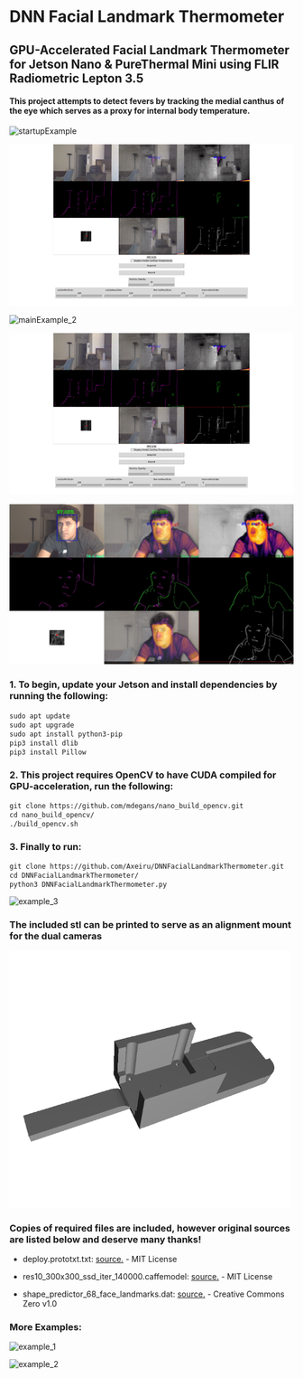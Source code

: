 # DNN Facial Landmark Thermometer
## GPU-Accelerated Facial Landmark Thermometer for Jetson Nano & PureThermal Mini using FLIR Radiometric Lepton 3.5
#### This project attempts to detect fevers by tracking the medial canthus of the eye which serves as a proxy for internal body temperature.

![startupExample](https://github.com/Axeiru/DNNFacialLandmarkThermometer/blob/main/examples/Other%20Examples/startupExample.gif)

![mainExample_1](https://github.com/Axeiru/DNNFacialLandmarkThermometer/blob/main/examples/Main%20Examples/mainExample_1.gif)

![mainExample_2](https://github.com/Axeiru/DNNFacialLandmarkThermometer/blob/main/examples/Main%20Examples/mainExample_2.gif)

![mainExample_3](https://github.com/Axeiru/DNNFacialLandmarkThermometer/blob/main/examples/Main%20Examples/mainExample_3.gif)

![stillTrackingExample_2](https://github.com/Axeiru/DNNFacialLandmarkThermometer/blob/main/examples/Main%20Examples/stillTrackingExample_2.jpg)

### 1. To begin, update your Jetson and install dependencies by running the following:
```
sudo apt update
sudo apt upgrade
sudo apt install python3-pip
pip3 install dlib
pip3 install Pillow
```


### 2. This project requires OpenCV to have CUDA compiled for GPU-acceleration, run the following:
```
git clone https://github.com/mdegans/nano_build_opencv.git
cd nano_build_opencv/
./build_opencv.sh
```


### 3. Finally to run:

```
git clone https://github.com/Axeiru/DNNFacialLandmarkThermometer.git
cd DNNFacialLandmarkThermometer/
python3 DNNFacialLandmarkThermometer.py
```

![example_3](https://github.com/Axeiru/DNNFacialLandmarkThermometer/blob/main/examples/Other%20Examples/example_3.gif)

### The included stl can be printed to serve as an alignment mount for the dual cameras
<img src="https://github.com/Axeiru/DNNFacialLandmarkThermometer/blob/main/dual_cam_module_v7.png" width="500" />

### Copies of required files are included, however original sources are listed below and deserve many thanks!
- deploy.prototxt.txt: [source.](https://github.com/keyurr2/face-detection/blob/master/deploy.prototxt.txt) - MIT License

- res10_300x300_ssd_iter_140000.caffemodel: [source.](https://github.com/keyurr2/face-detection/blob/master/res10_300x300_ssd_iter_140000.caffemodel) - MIT License

- shape_predictor_68_face_landmarks.dat: [source.](https://github.com/davisking/dlib-models/blob/master/shape_predictor_68_face_landmarks.dat.bz2) - Creative Commons Zero v1.0



### More Examples:
![example_1](https://github.com/Axeiru/DNNFacialLandmarkThermometer/blob/main/examples/Other%20Examples/example_1.gif)

![example_2](https://github.com/Axeiru/DNNFacialLandmarkThermometer/blob/main/examples/Other%20Examples/example_2.gif)
